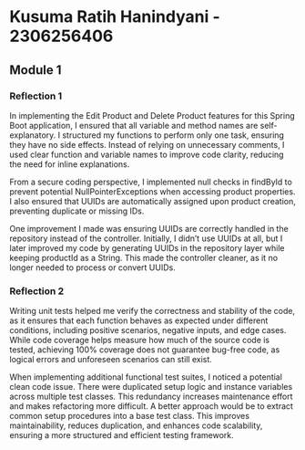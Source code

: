 # Kusuma Ratih Hanindyani - 2306256406

## Module 1

### Reflection 1

In implementing the Edit Product and Delete Product features for this Spring Boot application, I ensured that all variable and method names are self-explanatory. I structured my functions to perform only one task, ensuring they have no side effects. Instead of relying on unnecessary comments, I used clear function and variable names to improve code clarity, reducing the need for inline explanations.

From a secure coding perspective, I implemented null checks in findById to prevent potential NullPointerExceptions when accessing product properties. I also ensured that UUIDs are automatically assigned upon product creation, preventing duplicate or missing IDs.

One improvement I made was ensuring UUIDs are correctly handled in the repository instead of the controller. Initially, I didn’t use UUIDs at all, but I later improved my code by generating UUIDs in the repository layer while keeping productId as a String. This made the controller cleaner, as it no longer needed to process or convert UUIDs.


### Reflection 2

Writing unit tests helped me verify the correctness and stability of the code, as it ensures that each function behaves as expected under different conditions, including positive scenarios, negative inputs, and edge cases. While code coverage helps measure how much of the source code is tested, achieving 100% coverage does not guarantee bug-free code, as logical errors and unforeseen scenarios can still exist.

When implementing additional functional test suites, I noticed a potential clean code issue. There were duplicated setup logic and instance variables across multiple test classes. This redundancy increases maintenance effort and makes refactoring more difficult. A better approach would be to extract common setup procedures into a base test class. This improves maintainability, reduces duplication, and enhances code scalability, ensuring a more structured and efficient testing framework.